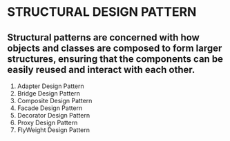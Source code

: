# STRUCTURAL DESIGN PATTERN

## Structural patterns are concerned with how objects and classes are composed to form larger structures, ensuring that the components can be easily reused and interact with each other.

1. Adapter Design Pattern
2. Bridge Design Pattern
3. Composite Design Pattern
4. Facade Design Pattern
5. Decorator Design Pattern
6. Proxy Design Pattern
7. FlyWeight Design Pattern

